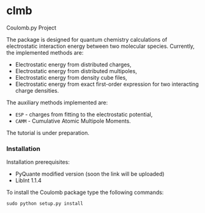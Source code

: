 clmb
====

Coulomb.py Project

The package is designed for quantum chemistry calculations
of electrostatic interaction energy between two molecular species.
Currently, the implemented methods are:

* Electrostatic energy from distributed charges,
* Electrostatic energy from distributed multipoles,
* Electrostatic energy from density cube files,
* Electrostatic energy from exact first-order expression for two interacting charge densities. 
   
The auxiliary methods implemented are:

* `ESP` - charges from fitting to the electrostatic potential,
* `CAMM` - Cumulative Atomic Multipole Moments.

The tutorial is under preparation. 

### Installation ###

Installation prerequisites:
- PyQuante modified version (soon the link will be uploaded)
- LibInt 1.1.4

To install the Coulomb package type the following commands:
```
sudo python setup.py install
```
